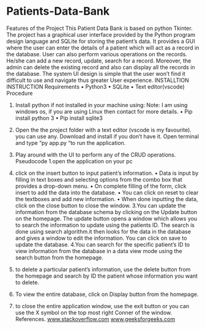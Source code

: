 # Patients-Data-Bank
Features of the Project
This Patient Data Bank is based on python Tkinter. The project has a graphical user interface provided by the Python program design language and SQLite for storing the patient’s data. 
It provides a GUI where the user can enter the details of a patient which will act as a record in the database. User can also perform various operations on the records. He/she can add a new record, update, search for a record. Moreover, the admin can delete the existing record and also can display all the records in the database. 
The system UI design is simple that the user won’t find it difficult to use and navigate thus greater User experience.
INSTALLTION INSTRUCTION
Requirements
•	Python3
•	SQLite
•	Text editor(vscode)
Procedure
1.	Install python if not installed in your machine using:
Note: I am using windows os, if you are using Linux then contact for more details.
•	Pip install python 3
•	Pip install sqlite3

2.	Open the the project folder with a text editor (vscode is my favourite). you can use any.
Download and install if you don’t have it.
Open terminal and type “py app.py “to run the application.

3.	Play around with the UI to perform any of the CRUD operations.
Pseudocode
1.open the application on your pc
2. click on the insert button to input patient’s information.
•	Data is input by filling in text boxes and selecting options from the combo box that provides a drop-down menu.
•	On complete filling of the form, click insert to add the data into the database.
•	You can click on reset to clear the textboxes and add new information.
•	When done inputting the data, click on the close button to close the window.
3.You can update the information from the database schema by clicking on the Update button on the homepage.
The update button opens a window which allows you to search the information to update using the patients ID. The search is done using search algorithm.it then looks for the data in the database and gives a window to edit the information. You can click on save to update the database.
4.You can search for the specific patient’s ID to view information from the database in a data view mode using the search button from the homepage.
5.  to delete a particular patient’s information, use the delete button from the homepage and search by ID the patient whose information you want to delete.
6. To view the entire database, click on Display button from the homepage.
7. to close the entire application window, use the exit button or you can use the X symbol on the top most right Conner of the window.
References.
www.stackoverflow.com
www.geeksforgeeks.com

